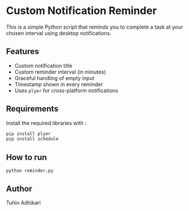 # Custom Notification Reminder

This is a simple Python script that reminds you to complete a task at your chosen interval using desktop notifications.

## Features

- Custom notification title
- Custom reminder interval (in minutes)
- Graceful handling of empty input
- Timestamp shown in every reminder
- Uses `plyer` for cross-platform notifications

## Requirements
Install the required libraries with :

```bash
pip install plyer
pip install schedule
```

## How to run
```
python reminder.py
```

## Author
Tuhin Adhikari 

